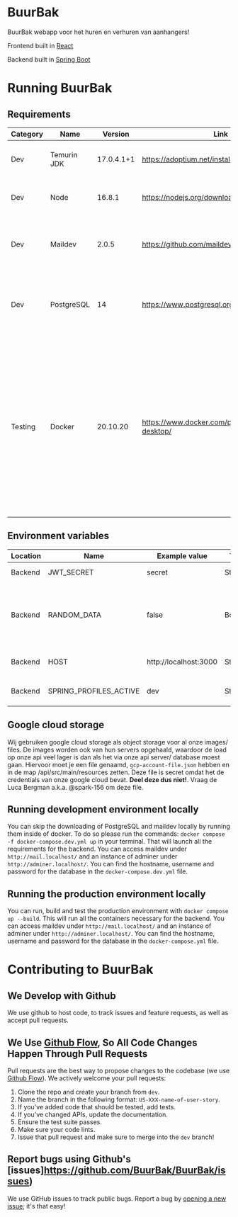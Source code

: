 # BuurBak
BuurBak webapp voor het huren en verhuren van aanhangers!

Frontend built in [React](https://reactjs.org)

Backend built in [Spring Boot](https://spring.io/projects/spring-boot)

# Running BuurBak
## Requirements
| Category | Name | Version | Link | Description |
| --- | --- | --- | --- | --- |
| Dev | Temurin JDK | 17.0.4.1+1 | https://adoptium.net/installation/ | We use Temurin as our JDK for the backend |
| Dev | Node | 16.8.1 | https://nodejs.org/download/release/v16.18.1/ | Our frontend is developed in React node 16 |
| Dev | Maildev | 2.0.5 | https://github.com/maildev/maildev | Maildev is used in development to catch all outgoing emails |
| Dev | PostgreSQL | 14 | https://www.postgresql.org | PostgreSQL is our database for both development as production. |
| Testing | Docker | 20.10.20 | https://www.docker.com/products/docker-desktop/ | You can use the latest docker desktop to run the application in a mock production environment on your local machine. You can use this environment to test your new features before pushing them to production. |

## Environment variables

| Location | Name | Example value | Type | Description |
| ----------- | ----------- | ----------- | ----------- | ----------- |
| Backend | JWT_SECRET | secret | String | JWT secret for generating access tokens | 
| Backend | RANDOM_DATA | false | Boolean | Wether or nat the application should randomly generate data, for testing purposes, also generates a standard user in with username/email=`lucabergman@yahoo.com` and password=`hallo123` which you can quickly use for testing purposes |
| Backend | HOST | http://localhost:3000 | String | Under what url the application is hosted, must **NOT** include a slash (`/`) at the end |
| Backend | SPRING_PROFILES_ACTIVE | dev | String | Which spring application profile to use, defaults to `prod`, you must set it to dev in your development environment |
## Google cloud storage
Wij gebruiken google cloud storage als object storage voor al onze images/ files. De images worden ook van hun servers opgehaald, waardoor de load op onze api veel lager is dan als het via onze api server/ database moest gaan. Hiervoor moet je een file genaamd, `gcp-account-file.json` hebben en in de map /api/src/main/resources zetten. Deze file is secret omdat het de credentials van onze google cloud bevat. **Deel deze dus niet!**. Vraag de Luca Bergman a.k.a. @spark-156 om deze file.

## Running development environment locally 
You can skip the downloading of PostgreSQL and maildev locally by running them inside of docker. To do so please run the commands: `docker compose -f docker-compose.dev.yml up` in your terminal. That will launch all the requirements for the backend. You can access maildev under `http://mail.localhost/` and an instance of adminer under `http://adminer.localhost/`. You can find the hostname, username and password for the database in the `docker-compose.dev.yml` file.

## Running the production environment locally 
You can run, build and test the production environment with `docker compose up --build`. This will run all the containers necessary for the backend. You can access maildev under `http://mail.localhost/` and an instance of adminer under `http://adminer.localhost/`. You can find the hostname, username and password for the database in the `docker-compose.yml` file.

# Contributing to BuurBak
## We Develop with Github
We use github to host code, to track issues and feature requests, as well as accept pull requests.

## We Use [Github Flow](https://guides.github.com/introduction/flow/index.html), So All Code Changes Happen Through Pull Requests
Pull requests are the best way to propose changes to the codebase (we use [Github Flow](https://guides.github.com/introduction/flow/index.html)). We actively welcome your pull requests:

1. Clone the repo and create your branch from `dev`.
2. Name the branch in the following format: ```US-XXX-name-of-user-story```.
2. If you've added code that should be tested, add tests.
3. If you've changed APIs, update the documentation.
4. Ensure the test suite passes.
5. Make sure your code lints.
6. Issue that pull request and make sure to merge into the `dev` branch!

## Report bugs using Github's [issues]https://github.com/BuurBak/BuurBak/issues)
We use GitHub issues to track public bugs. Report a bug by [opening a new issue](https://github.com/BuurBak/BuurBak/issues/new); it's that easy!
